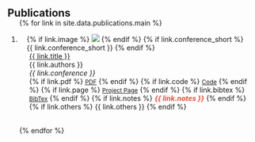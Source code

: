 <h2 id="publications" style="margin: 2px 0px -15px;">Publications</h2>

<div class="publications">
<ol class="bibliography">

{% for link in site.data.publications.main %}

<li>
    <div class="pub-row">
        <div class="col-sm-3 abbr" style="position: relative;padding-right: 15px;padding-left: 15px;">
            {% if link.image %}
            <img src="{{ link.image }}" class="teaser img-fluid z-depth-1" style="width=100;height=40%">
            {% endif %}
            {% if link.conference_short %}
            <abbr class="badge">{{ link.conference_short }}</abbr>
            {% endif %}
        </div>
        <div class="col-sm-9" style="position: relative;padding-right: 15px;padding-left: 20px;">
            <div class="title"><a href="{{ link.pdf }}">{{ link.title }}</a></div>
            <div class="author">{{ link.authors }}</div>
            <div class="periodical"><em>{{ link.conference }}</em>
            </div>
            <div class="links">
            {% if link.pdf %}
            <a href="{{ link.pdf }}" class="btn btn-sm z-depth-0" role="button" target="_blank" style="font-size:12px;">PDF</a>
            {% endif %}
            {% if link.code %}
            <a href="{{ link.code }}" class="btn btn-sm z-depth-0" role="button" target="_blank" style="font-size:12px;">Code</a>
            {% endif %}
            {% if link.page %}
            <a href="{{ link.page }}" class="btn btn-sm z-depth-0" role="button" target="_blank" style="font-size:12px;">Project Page</a>
            {% endif %}
            {% if link.bibtex %}
            <a href="{{ link.bibtex }}" class="btn btn-sm z-depth-0" role="button" target="_blank" style="font-size:12px;">BibTex</a>
            {% endif %}
            {% if link.notes %}
            <strong> <i style="color:#e74d3c">{{ link.notes }}</i></strong>
            {% endif %}
            {% if link.others %}
            {{ link.others }}
            {% endif %}
            </div>
        </div>
    </div>
</li>

<br>

{% endfor %}

</ol>
</div>
